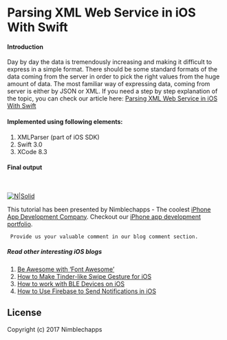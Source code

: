 # Parsing XML Web Service in iOS With Swift

#### Introduction

Day by day the data is tremendously increasing and making it difficult to express in a simple format. There should be some standard formats of the data coming from the server in order to pick the right values from the huge amount of data. The most familiar way of expressing data, coming from server is either by JSON or XML. If you need a step by step explanation of the topic, you can check our article here: [Parsing XML Web Service in iOS With Swift](https://insights.nimblechapps.com/app-development/ios-app-development/parsing-xml-web-service-ios-swift)

#### Implemented using following elements:

1. XMLParser (part of iOS SDK)
2. Swift 3.0
3. XCode 8.3

#### Final output
<br/>

[![N|Solid](https://insights.nimblechapps.com/wp-content/uploads/2017/09/How-to-Parse-XML-Web-Service-in-iOS-With-Swift.png)](https://insights.nimblechapps.com/app-development/ios-app-development/parsing-xml-web-service-ios-swift)

This tutorial has been presented by Nimblechapps - The coolest [iPhone App Development Company](https://www.nimblechapps.com/ios-app-development-company). Checkout our [iPhone app development portfolio](https://www.nimblechapps.com/portfolio/mobile-app-development).

     Provide us your valuable comment in our blog comment section.

##### Read other interesting iOS blogs

 1. [Be Awesome with ‘Font Awesome’](https://insights.nimblechapps.com/app-development/ios-app-development/awesome-font-ios)
 2. [How to Make Tinder-like Swipe Gesture for iOS](https://insights.nimblechapps.com/app-development/ios-app-development/how-to-make-tinder-like-swipe-gesture-for-ios)
 3. [How to work with BLE Devices on iOS](https://insights.nimblechapps.com/app-development/ios-app-development/how-to-work-with-ble-devices-on-ios)
 4. [How to Use Firebase to Send Notifications in iOS](https://insights.nimblechapps.com/app-development/ios-app-development/how-to-use-firebase-to-send-notifications-in-ios)

## License

Copyright (c) 2017 Nimblechapps
